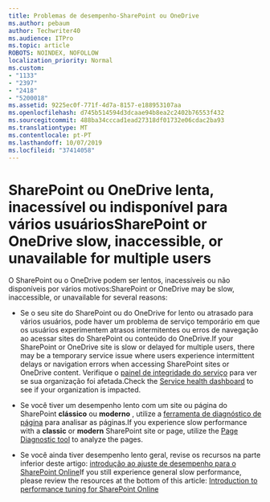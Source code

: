 ```yaml
---
title: Problemas de desempenho-SharePoint ou OneDrive
ms.author: pebaum
author: Techwriter40
ms.audience: ITPro
ms.topic: article
ROBOTS: NOINDEX, NOFOLLOW
localization_priority: Normal
ms.custom:
- "1133"
- "2397"
- "2418"
- "5200018"
ms.assetid: 9225ec0f-771f-4d7a-8157-e188953107aa
ms.openlocfilehash: d745b514594d3dcaae94b8ea2c2402b76553f432
ms.sourcegitcommit: 488ba34cccad1ead27318df01732e06cdac2ba93
ms.translationtype: MT
ms.contentlocale: pt-PT
ms.lasthandoff: 10/07/2019
ms.locfileid: "37414058"
---
```

# <a name="sharepoint-or-onedrive-slow-inaccessible-or-unavailable-for-multiple-users"></a><span data-ttu-id="92ae0-102">SharePoint ou OneDrive lenta, inacessível ou indisponível para vários usuários</span><span class="sxs-lookup"><span data-stu-id="92ae0-102">SharePoint or OneDrive slow, inaccessible, or unavailable for multiple users</span></span>

<span data-ttu-id="92ae0-103">O SharePoint ou o OneDrive podem ser lentos, inacessíveis ou não disponíveis por vários motivos:</span><span class="sxs-lookup"><span data-stu-id="92ae0-103">SharePoint or OneDrive may be slow, inaccessible, or unavailable for several reasons:</span></span>
  
- <span data-ttu-id="92ae0-104">Se o seu site do SharePoint ou do OneDrive for lento ou atrasado para vários usuários, pode haver um problema de serviço temporário em que os usuários experimentem atrasos intermitentes ou erros de navegação ao acessar sites do SharePoint ou conteúdo do OneDrive.</span><span class="sxs-lookup"><span data-stu-id="92ae0-104">If your SharePoint or OneDrive site is slow or delayed for multiple users, there may be a temporary service issue where users experience intermittent delays or navigation errors when accessing SharePoint sites or OneDrive content.</span></span> <span data-ttu-id="92ae0-105">Verifique o [painel de integridade do serviço](https://admin.microsoft.com/AdminPortal/Home#/servicehealth) para ver se sua organização foi afetada.</span><span class="sxs-lookup"><span data-stu-id="92ae0-105">Check the [Service health dashboard](https://admin.microsoft.com/AdminPortal/Home#/servicehealth) to see if your organization is impacted.</span></span>
  
- <span data-ttu-id="92ae0-106">Se você tiver um desempenho lento com um site ou página do SharePoint **clássico** ou **moderno** , utilize a [ferramenta de diagnóstico de página](https://aka.ms/perftool) para analisar as páginas.</span><span class="sxs-lookup"><span data-stu-id="92ae0-106">If you experience slow performance with a **classic** or **modern** SharePoint site or page, utilize the [Page Diagnostic tool](https://aka.ms/perftool) to analyze the pages.</span></span>
  
- <span data-ttu-id="92ae0-107">Se você ainda tiver desempenho lento geral, revise os recursos na parte inferior deste artigo: [introdução ao ajuste de desempenho para o SharePoint Online](https://go.microsoft.com/fwlink/?linkid=2024334)</span><span class="sxs-lookup"><span data-stu-id="92ae0-107">If you still experience general slow performance, please review the resources at the bottom of this article: [Introduction to performance tuning for SharePoint Online](https://go.microsoft.com/fwlink/?linkid=2024334)</span></span>
  